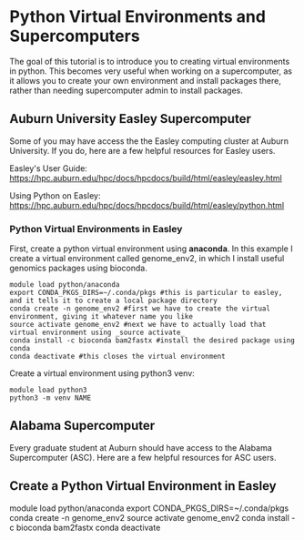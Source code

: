 # Python Virtual Environments and Supercomputers

The goal of this tutorial is to introduce you to creating virtual environments in python. This becomes very useful when working on a supercomputer, as it allows you to create your own environment and install packages there, rather than needing supercomputer admin to install packages. 

## Auburn University Easley Supercomputer
Some of you may have access the the Easley computing cluster at Auburn University. If you do, here are a few helpful resources for Easley users. 

Easley's User Guide: https://hpc.auburn.edu/hpc/docs/hpcdocs/build/html/easley/easley.html

Using Python on Easley: https://hpc.auburn.edu/hpc/docs/hpcdocs/build/html/easley/python.html


### Python Virtual Environments in Easley

First, create a python virtual environment using **anaconda**. In this example I create a virtual environment called genome_env2, in which I install useful genomics packages using bioconda. 
```
module load python/anaconda 
export CONDA_PKGS_DIRS=~/.conda/pkgs #this is particular to easley, and it tells it to create a local package directory
conda create -n genome_env2 #first we have to create the virtual environment, giving it whatever name you like
source activate genome_env2 #next we have to actually load that virtual environment using _source activate_
conda install -c bioconda bam2fastx #install the desired package using conda
conda deactivate #this closes the virtual environment
```

Create a virtual environment using python3 venv:
```
module load python3
python3 -m venv NAME
```
## Alabama Supercomputer
Every graduate student at Auburn should have access to the Alabama Supercomputer (ASC). Here are a few helpful resources for ASC users. 

### 

## Create a Python Virtual Environment in Easley
module load python/anaconda
export CONDA_PKGS_DIRS=~/.conda/pkgs
conda create -n genome_env2
source activate genome_env2
conda install -c bioconda bam2fastx
conda deactivate
